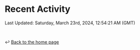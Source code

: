 # Recent Activity

<!--RECENT_ACTIVITY:start-->
<!--RECENT_ACTIVITY:end-->

<!--RECENT_ACTIVITY:last_update-->
Last Updated: Saturday, March 23rd, 2024, 12:54:21 AM (GMT)
<!--RECENT_ACTIVITY:last_update_end-->

<br>

↩️ [Back to the home page](/README.md)
